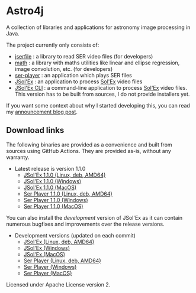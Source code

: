 # Astro4j

A collection of libraries and applications for astronomy image processing in Java.

The project currently only consists of:

- [jserfile](jserfile/) : a library to read SER video files (for developers)
- [math](math/) : a library with maths utilities like linear and ellipse regression, image convolution, etc. (for developers)
- [ser-player](ser-player/) : an application which plays SER files
- [JSol'Ex](jsolex) : an application to process [Sol'Ex](http://www.astrosurf.com/solex/) video files
- [JSol'Ex CLI](jsolex-cli) : a command-line application to process [Sol'Ex](http://www.astrosurf.com/solex/) video files. This version has to be built from sources, I do not provide installers yet.

If you want some context about why I started developing this, you can read my [announcement blog post](https://melix.github.io/blog/2023/04-22-introducing-astro4j.html).

## Download links

The following binaries are provided as a convenience and built from sources using GitHub Actions.
They are provided as-is, without any warranty.

- Latest release is version 1.1.0
  - [JSol'Ex 1.1.0 (Linux, deb, AMD64)](https://jsolex.s3.eu-west-3.amazonaws.com/jsolex-ubuntu-latest/jsolex_1.1.0-1_amd64.deb)
  - [JSol'Ex 1.1.0 (Windows)](https://jsolex.s3.eu-west-3.amazonaws.com/jsolex-windows-latest/jsolex-1.1.0.msi)
  - [JSol'Ex 1.1.0 (MacOS)](https://jsolex.s3.eu-west-3.amazonaws.com/jsolex-macos-latest/jsolex-1.1.0.pkg)
  - [Ser Player 1.1.0 (Linux, deb, AMD64)](https://jsolex.s3.eu-west-3.amazonaws.com/ser-player-ubuntu-latest/ser-player_1.1.0-1_amd64.deb)
  - [Ser Player 1.1.0 (Windows)](https://jsolex.s3.eu-west-3.amazonaws.com/ser-player-windows-latest/ser-player-1.1.0.msi)
  - [Ser Player 1.1.0 (MacOS)](https://jsolex.s3.eu-west-3.amazonaws.com/ser-player-macos-latest/ser-player-1.1.0.pkg)

You can also install the _development_ version of JSol'Ex as it can contain numerous bugfixes and improvements over the release versions.

- Development versions (updated on each commit)
  - [JSol'Ex (Linux, deb, AMD64)](https://jsolex.s3.eu-west-3.amazonaws.com/jsolex-ubuntu-latest/jsolex_1.0.1-SNAPSHOT-1_amd64.deb)
  - [JSol'Ex (Windows)](https://jsolex.s3.eu-west-3.amazonaws.com/jsolex-windows-latest/jsolex-1.0.1.msi)
  - [JSol'Ex (MacOS)](https://jsolex.s3.eu-west-3.amazonaws.com/jsolex-macos-latest/jsolex-1.0.1.pkg)
  - [Ser Player (Linux, deb, AMD64)](https://jsolex.s3.eu-west-3.amazonaws.com/ser-player-ubuntu-latest/ser-player_1.0.1-SNAPSHOT-1_amd64.deb)
  - [Ser Player (Windows)](https://jsolex.s3.eu-west-3.amazonaws.com/ser-player-windows-latest/ser-player-1.0.1.msi)
  - [Ser Player (MacOS)](https://jsolex.s3.eu-west-3.amazonaws.com/ser-player-macos-latest/ser-player-1.0.1.pkg)


Licensed under Apache License version 2.
